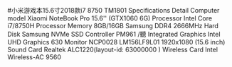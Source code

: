 #小米游戏本15.6寸2018款i7 8750
TM1801
Specifications	Detail
Computer model	Xiaomi NoteBook Pro 15.6'' (GTX1060 6G)
Processor	Intel Core i7/8750H Processor
Memory	8GB/16GB Samsung DDR4 2666MHz
Hard Disk	Samsung NVMe SSD Controller PM961 /聽
Integrated Graphics	Intel UHD Graphics 630
Monitor	NCP0028  LM156LF9L01 1920x1080 (15.6 inch)
Sound Card	Realtek ALC1220(layout-id: 63000000 )
Wireless Card	Intel Wireless-AC 9560
